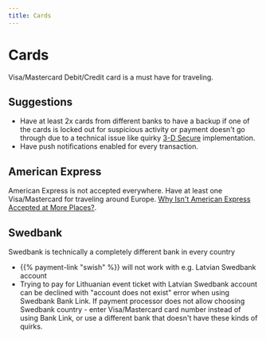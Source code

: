 ```yaml
---
title: Cards
---
```


# Cards

Visa/Mastercard Debit/Credit card is a must have for traveling.

## Suggestions

- Have at least 2x cards from different banks to have a backup if one of the cards is locked out for suspicious activity or payment doesn't go through due to a technical issue like quirky [3-D Secure](https://en.wikipedia.org/wiki/3-D_Secure) implementation.
- Have push notifications enabled for every transaction.

## American Express

American Express is not accepted everywhere. Have at least one Visa/Mastercard for traveling around Europe. [Why Isn't American Express Accepted at More Places?](https://smartasset.com/credit-cards/american-express-not-accepted).

## Swedbank

Swedbank is technically a completely different bank in every country

- {{% payment-link "swish" %}} will not work with e.g. Latvian Swedbank account
- Trying to pay for Lithuanian event ticket with Latvian Swedbank account can be declined with "account does not exist" error when using Swedbank Bank Link. If payment processor does not allow choosing Swedbank country - enter Visa/Mastercard card number instead of using Bank Link, or use a different bank that doesn't have these kinds of quirks.
